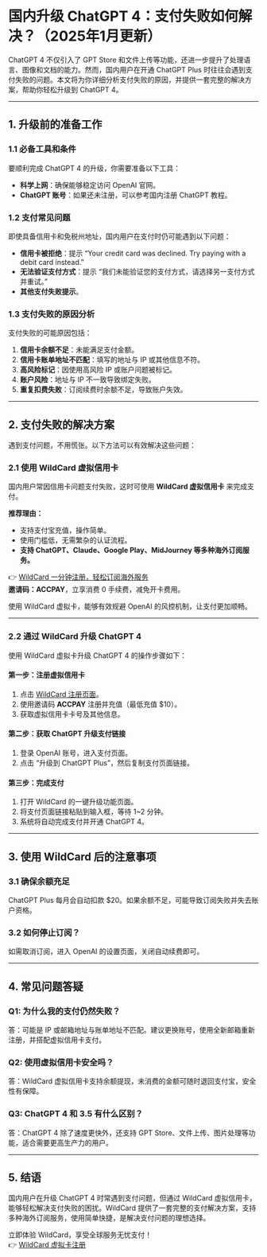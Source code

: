 # 国内升级 ChatGPT 4：支付失败如何解决？（2025年1月更新）

ChatGPT 4 不仅引入了 GPT Store 和文件上传等功能，还进一步提升了处理语言、图像和文档的能力。然而，国内用户在开通 ChatGPT Plus 时往往会遇到支付失败的问题。本文将为你详细分析支付失败的原因，并提供一套完整的解决方案，帮助你轻松升级到 ChatGPT 4。

---

## 1. 升级前的准备工作

### 1.1 必备工具和条件

要顺利完成 ChatGPT 4 的升级，你需要准备以下工具：

- **科学上网**：确保能够稳定访问 OpenAI 官网。
- **ChatGPT 账号**：如果还未注册，可以参考国内注册 ChatGPT 教程。

### 1.2 支付常见问题

即使具备信用卡和免税州地址，国内用户在支付时仍可能遇到以下问题：

- **信用卡被拒绝**：提示 “Your credit card was declined. Try paying with a debit card instead.”
- **无法验证支付方式**：提示 “我们未能验证您的支付方式，请选择另一支付方式并重试。”
- **其他支付失败提示**。

### 1.3 支付失败的原因分析

支付失败的可能原因包括：

1. **信用卡余额不足**：未能满足支付金额。
2. **信用卡账单地址不匹配**：填写的地址与 IP 或其他信息不符。
3. **高风险标记**：因使用高风险 IP 或账户问题被标记。
4. **账户风险**：地址与 IP 不一致导致绑定失败。
5. **重复扣费失败**：订阅续费时余额不足，导致账户失效。

---

## 2. 支付失败的解决方案

遇到支付问题，不用慌张。以下方法可以有效解决这些问题：

### 2.1 使用 WildCard 虚拟信用卡

国内用户常因信用卡问题支付失败，这时可使用 **WildCard 虚拟信用卡** 来完成支付。

**推荐理由：**
- 支持支付宝充值，操作简单。
- 使用门槛低，无需繁杂的认证流程。
- **支持 ChatGPT、Claude、Google Play、MidJourney 等多种海外订阅服务。**

👉 [WildCard 一分钟注册，轻松订阅海外服务](https://bit.ly/bewildcard)  
**邀请码：ACCPAY**，立享消费 0 手续费，减免开卡费用。

使用 WildCard 虚拟卡，能够有效规避 OpenAI 的风控机制，让支付更加顺畅。

---

### 2.2 通过 WildCard 升级 ChatGPT 4

使用 WildCard 虚拟卡升级 ChatGPT 4 的操作步骤如下：

#### 第一步：注册虚拟信用卡

1. 点击 [WildCard 注册页面](https://bit.ly/bewildcard)。
2. 使用邀请码 **ACCPAY** 注册并充值（最低充值 $10）。
3. 获取虚拟信用卡卡号及其他信息。

#### 第二步：获取 ChatGPT 升级支付链接

1. 登录 OpenAI 账号，进入支付页面。
2. 点击 “升级到 ChatGPT Plus”，然后复制支付页面链接。

#### 第三步：完成支付

1. 打开 WildCard 的一键升级功能页面。
2. 将支付页面链接粘贴到输入框，等待 1~2 分钟。
3. 系统将自动完成支付并开通 ChatGPT 4。

---

## 3. 使用 WildCard 后的注意事项

### 3.1 确保余额充足

ChatGPT Plus 每月会自动扣款 $20。如果余额不足，可能导致订阅失败并失去账户资格。

### 3.2 如何停止订阅？

如需取消订阅，进入 OpenAI 的设置页面，关闭自动续费即可。

---

## 4. 常见问题答疑

### Q1: 为什么我的支付仍然失败？

答：可能是 IP 或邮箱地址与账单地址不匹配。建议更换账号，使用全新邮箱重新注册，并搭配虚拟信用卡支付。

### Q2: 使用虚拟信用卡安全吗？

答：WildCard 虚拟信用卡支持余额提现，未消费的金额可随时退回支付宝，安全性有保障。

### Q3: ChatGPT 4 和 3.5 有什么区别？

答：ChatGPT 4 除了速度更快外，还支持 GPT Store、文件上传、图片处理等功能，适合需要更高生产力的用户。

---

## 5. 结语

国内用户在升级 ChatGPT 4 时常遇到支付问题，但通过 WildCard 虚拟信用卡，能够轻松解决支付失败的困扰。WildCard 提供了一套完整的支付解决方案，支持多种海外订阅服务，使用简单快捷，是解决支付问题的理想选择。

立即体验 WildCard，享受全球服务无忧支付！  
👉 [WildCard 虚拟卡注册](https://bit.ly/bewildcard)  

